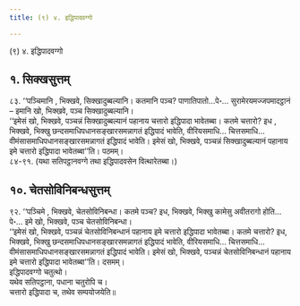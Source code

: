 ```yaml
---
title: (९) ४. इद्धिपादवग्गो

---
```

(९) ४. इद्धिपादवग्गो  


## १. सिक्खसुत्तम्

८३. ‘‘पञ्चिमानि , भिक्खवे, सिक्खादुब्बल्यानि। कतमानि पञ्च? पाणातिपातो…पे॰… सुरामेरयमज्जपमादट्ठानं – इमानि खो, भिक्खवे, पञ्च सिक्खादुब्बल्यानि।  
‘‘इमेसं खो, भिक्खवे, पञ्चन्नं सिक्खादुब्बल्यानं पहानाय चत्तारो इद्धिपादा भावेतब्बा। कतमे चत्तारो? इध , भिक्खवे, भिक्खु छन्दसमाधिपधानसङ्खारसमन्नागतं इद्धिपादं भावेति, वीरियसमाधि… चित्तसमाधि… वीमंसासमाधिपधानसङ्खारसमन्नागतं इद्धिपादं भावेति। इमेसं खो, भिक्खवे, पञ्चन्नं सिक्खादुब्बल्यानं पहानाय इमे चत्तारो इद्धिपादा भावेतब्बा’’ति। पठमम्।  
८४-९१. (यथा सतिपट्ठानवग्गे तथा इद्धिपादवसेन वित्थारेतब्बा।)  


## १०. चेतसोविनिबन्धसुत्तम्

९२. ‘‘पञ्चिमे , भिक्खवे, चेतसोविनिबन्धा। कतमे पञ्च? इध, भिक्खवे, भिक्खु कामेसु अवीतरागो होति…पे॰… इमे खो, भिक्खवे, पञ्च चेतसोविनिबन्धा।  
‘‘इमेसं खो, भिक्खवे, पञ्चन्नं चेतसोविनिबन्धानं पहानाय इमे चत्तारो इद्धिपादा भावेतब्बा। कतमे चत्तारो? इध, भिक्खवे, भिक्खु छन्दसमाधिपधानसङ्खारसमन्नागतं इद्धिपादं भावेति, वीरियसमाधि… चित्तसमाधि… वीमंसासमाधिपधानसङ्खारसमन्नागतं इद्धिपादं भावेति। इमेसं खो, भिक्खवे, पञ्चन्नं चेतसोविनिबन्धानं पहानाय इमे चत्तारो इद्धिपादा भावेतब्बा’’ति। दसमम्।  
इद्धिपादवग्गो चतुत्थो।  
यथेव सतिपट्ठाना, पधाना चतुरोपि च।  
चत्तारो इद्धिपादा च, तथेव सम्पयोजयेति॥  